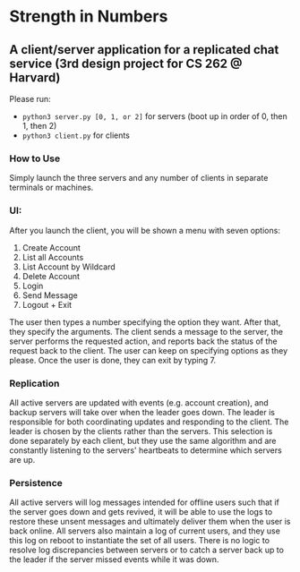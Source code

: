 # Strength in Numbers

## A client/server application for a replicated chat service (3rd design project for CS 262 @ Harvard)

Please run:

-   `python3 server.py [0, 1, or 2]` for servers (boot up in order of 0, then 1, then 2)
-   `python3 client.py` for clients

### How to Use

Simply launch the three servers and any number of clients in separate terminals or machines.

### UI:

After you launch the client, you will be shown a menu with seven options:

1. Create Account
2. List all Accounts
3. List Account by Wildcard
4. Delete Account
5. Login
6. Send Message
7. Logout + Exit

The user then types a number specifying the option they want. After that, they specify the arguments. The client sends a message to the server, the server performs the requested action, and reports back the status of the request back to the client. The user can keep on specifying options as they please. Once the user is done, they can exit by typing 7.

### Replication

All active servers are updated with events (e.g. account creation), and backup servers will take over when the leader goes down. The leader is responsible for both coordinating updates and responding to the client. The leader is chosen by the clients rather than the servers. This selection is done separately by each client, but they use the same algorithm and are constantly listening to the servers' heartbeats to determine which servers are up.

### Persistence

All active servers will log messages intended for offline users such that if the server goes down and gets revived, it will be able to use the logs to restore these unsent messages and ultimately deliver them when the user is back online. All servers also maintain a log of current users, and they use this log on reboot to instantiate the set of all users. There is no logic to resolve log discrepancies between servers or to catch a server back up to the leader if the server missed events while it was down.
